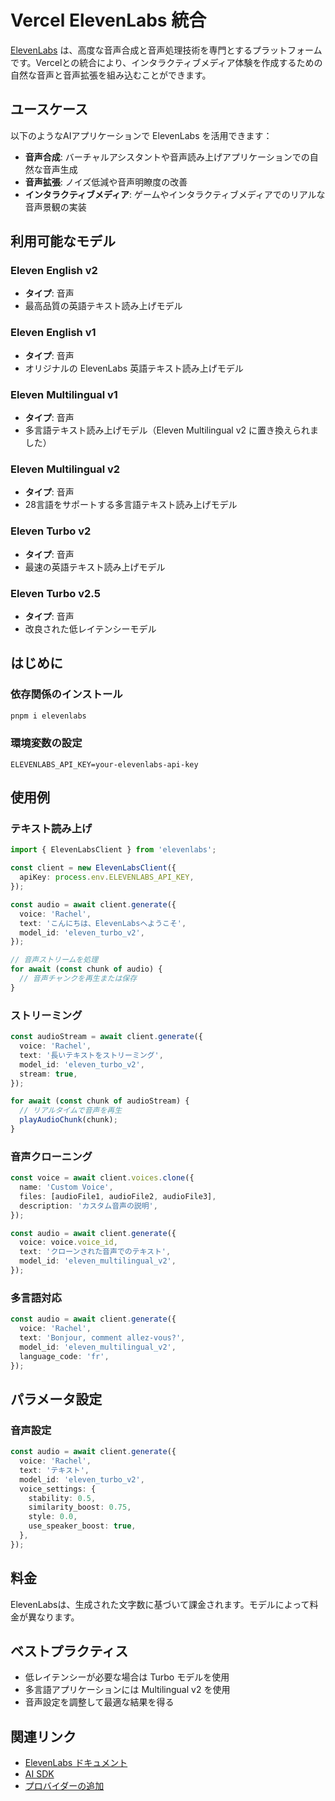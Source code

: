 # Vercel ElevenLabs 統合

[ElevenLabs](https://elevenlabs.io) は、高度な音声合成と音声処理技術を専門とするプラットフォームです。Vercelとの統合により、インタラクティブメディア体験を作成するための自然な音声と音声拡張を組み込むことができます。

## ユースケース

以下のようなAIアプリケーションで ElevenLabs を活用できます：

- **音声合成**: バーチャルアシスタントや音声読み上げアプリケーションでの自然な音声生成
- **音声拡張**: ノイズ低減や音声明瞭度の改善
- **インタラクティブメディア**: ゲームやインタラクティブメディアでのリアルな音声景観の実装

## 利用可能なモデル

### Eleven English v2
- **タイプ**: 音声
- 最高品質の英語テキスト読み上げモデル

### Eleven English v1
- **タイプ**: 音声
- オリジナルの ElevenLabs 英語テキスト読み上げモデル

### Eleven Multilingual v1
- **タイプ**: 音声
- 多言語テキスト読み上げモデル（Eleven Multilingual v2 に置き換えられました）

### Eleven Multilingual v2
- **タイプ**: 音声
- 28言語をサポートする多言語テキスト読み上げモデル

### Eleven Turbo v2
- **タイプ**: 音声
- 最速の英語テキスト読み上げモデル

### Eleven Turbo v2.5
- **タイプ**: 音声
- 改良された低レイテンシーモデル

## はじめに

### 依存関係のインストール

```bash
pnpm i elevenlabs
```

### 環境変数の設定

```env
ELEVENLABS_API_KEY=your-elevenlabs-api-key
```

## 使用例

### テキスト読み上げ

```typescript
import { ElevenLabsClient } from 'elevenlabs';

const client = new ElevenLabsClient({
  apiKey: process.env.ELEVENLABS_API_KEY,
});

const audio = await client.generate({
  voice: 'Rachel',
  text: 'こんにちは、ElevenLabsへようこそ',
  model_id: 'eleven_turbo_v2',
});

// 音声ストリームを処理
for await (const chunk of audio) {
  // 音声チャンクを再生または保存
}
```

### ストリーミング

```typescript
const audioStream = await client.generate({
  voice: 'Rachel',
  text: '長いテキストをストリーミング',
  model_id: 'eleven_turbo_v2',
  stream: true,
});

for await (const chunk of audioStream) {
  // リアルタイムで音声を再生
  playAudioChunk(chunk);
}
```

### 音声クローニング

```typescript
const voice = await client.voices.clone({
  name: 'Custom Voice',
  files: [audioFile1, audioFile2, audioFile3],
  description: 'カスタム音声の説明',
});

const audio = await client.generate({
  voice: voice.voice_id,
  text: 'クローンされた音声でのテキスト',
  model_id: 'eleven_multilingual_v2',
});
```

### 多言語対応

```typescript
const audio = await client.generate({
  voice: 'Rachel',
  text: 'Bonjour, comment allez-vous?',
  model_id: 'eleven_multilingual_v2',
  language_code: 'fr',
});
```

## パラメータ設定

### 音声設定

```typescript
const audio = await client.generate({
  voice: 'Rachel',
  text: 'テキスト',
  model_id: 'eleven_turbo_v2',
  voice_settings: {
    stability: 0.5,
    similarity_boost: 0.75,
    style: 0.0,
    use_speaker_boost: true,
  },
});
```

## 料金

ElevenLabsは、生成された文字数に基づいて課金されます。モデルによって料金が異なります。

## ベストプラクティス

- 低レイテンシーが必要な場合は Turbo モデルを使用
- 多言語アプリケーションには Multilingual v2 を使用
- 音声設定を調整して最適な結果を得る

## 関連リンク

- [ElevenLabs ドキュメント](https://elevenlabs.io/docs)
- [AI SDK](https://sdk.vercel.ai)
- [プロバイダーの追加](/docs/ai/adding-a-provider)
